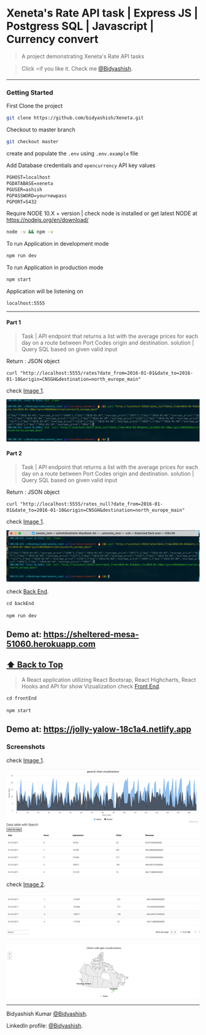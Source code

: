 # Xeneta's Rate API task | Express JS | Postgress SQL | Javascript | Currency convert
> A project demonstrating Xeneta's Rate API tasks

> Click :star:if you like it. Check me [@Bidyashish](https://www.bidyashish.com).


---

### Getting Started 

First Clone the project
```bash
git clone https://github.com/bidyashish/Xeneta.git
```

Checkout to master branch 
```bash
git checkout master
```
create and populate the `.env` using `.env.example` file

Add Database credentials and `opencurrency` API key values
```
PGHOST=localhost
PGDATABASE=xeneta	 
PGUSER=ashish	 
PGPASSWORD=yournewpass
PGPORT=5432
```

Require NODE 10.X + version | check node is installed or get latest NODE at https://nodejs.org/en/download/
```bash
node -v && npm -v
```

To run Application in development mode
```bash
npm run dev
```

To run Application in production mode
```bash
npm start
```

Application will be listening on 
```
localhost:5555
```

---
#### Part 1
> Task | API endpoint that returns a list with the average prices for each day on a route between Port Codes origin and destination.
> solution | Query SQL based on given valid input

Return : JSON object

```
curl "http://localhost:5555/rates?date_from=2016-01-01&date_to=2016-01-10&origin=CNSGH&destination=north_europe_main"

```

check [Image 1](/screeshots/1.png).

![alt text](https://github.com/bidyashish/Xeneta/blob/currency-convert/screenshots/1.png?raw=true)

#### Part 2
> Task | API endpoint that returns a list with the average prices for each day on a route between Port Codes origin and destination.
> solution | Query SQL based on given valid input

Return : JSON object

```
curl "http://localhost:5555/rates_null?date_from=2016-01-01&date_to=2016-01-10&origin=CNSGH&destination=north_europe_main"

```

check [Image 1](/screeshots/2.png).

![alt text](https://github.com/bidyashish/Xeneta/blob/currency-convert/screenshots/2.png?raw=true)

check [Back End](/backEnd).
```
cd backEnd

npm run dev

```
Demo at: https://sheltered-mesa-51060.herokuapp.com
---
**[⬆ Back to Top](#Getting-Started)**
---

> A React application utilizing React Bootsrap, React Highcharts, React Hooks and API for show Vizualization
check [Front End](/frontEnd).
```
cd frontEnd

npm start

```
Demo at: https://jolly-yalow-18c1a4.netlify.app
---

### Screenshots

check [Image 1](/screeshots/im1.png).

![alt text](https://github.com/bidyashish/EQworks_Test/blob/master/screeshots/im1.png?raw=true)

check [Image 2](/screeshots/img2.png).

![alt text](https://github.com/bidyashish/EQworks_Test/blob/master/screeshots/img2.png?raw=true)


---
Bidyashish Kumar [@Bidyashish](https://www.bidyashish.com).

LinkedIn profile: [@Bidyashish](https://www.linkedin.com/in/bidyashish/).